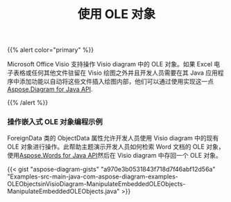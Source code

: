 ﻿---
title: 使用 OLE 对象
type: docs
weight: 220
url: /zh/java/working-with-ole-objects/
---
{{% alert color="primary" %}}

Microsoft Office Visio 支持操作 Visio diagram 中的 OLE 对象。如果 Excel 电子表格或任何其他文件驻留在 Visio 绘图之外并且开发人员需要在其 Java 应用程序中添加功能以自动将这些文件插入绘图内部，他们可以通过使用实现这一点[Aspose.Diagram for Java API](https://products.aspose.com/diagram/java/).

{{% /alert %}}
### **操作嵌入式 OLE 对象编程示例**
ForeignData 类的 ObjectData 属性允许开发人员使用 Visio diagram 中的现有 OLE 对象进行操作。此帮助主题演示开发人员如何检索 Word 文档的 OLE 对象，使用[Aspose.Words for Java API](https://products.aspose.com/words/java)然后在 Visio diagram 中存回一个 OLE 对象。

{{< gist "aspose-diagram-gists" "a970e3b0531843f718d7f46abf12d56a" "Examples-src-main-java-com-aspose-diagram-examples-OLEObjectsinVisioDiagram-ManipulateEmbeddedOLEObjects-ManipulateEmbeddedOLEObjects.java" >}}
